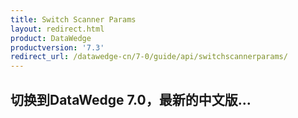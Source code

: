 ```yaml
---
title: Switch Scanner Params
layout: redirect.html
product: DataWedge
productversion: '7.3'
redirect_url: /datawedge-cn/7-0/guide/api/switchscannerparams/
---
```


## 切换到DataWedge 7.0，最新的中文版...


